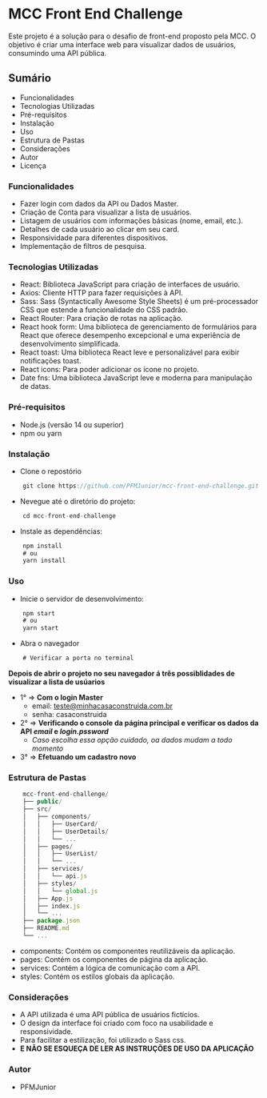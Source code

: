 # MCC Front End Challenge

Este projeto é a solução para o desafio de front-end proposto pela MCC. O objetivo é criar uma interface web para visualizar dados de usuários, consumindo uma API pública.

## Sumário
- Funcionalidades
- Tecnologias Utilizadas
- Pré-requisitos
- Instalação
- Uso
- Estrutura de Pastas
- Considerações
- Autor
- Licença

### Funcionalidades
- Fazer login com dados da API ou Dados Master.
- Criação de Conta para visualizar a lista de usuários.
- Listagem de usuários com informações básicas (nome, email, etc.).
- Detalhes de cada usuário ao clicar em seu card.
- Responsividade para diferentes dispositivos.
- Implementação de filtros de pesquisa.

### Tecnologias Utilizadas
- React: Biblioteca JavaScript para criação de interfaces de usuário.
- Axios: Cliente HTTP para fazer requisições à API.
- Sass: Sass (Syntactically Awesome Style Sheets) é um pré-processador CSS que estende a funcionalidade do CSS padrão.
- React Router: Para criação de rotas na aplicação.
- React hook form: Uma biblioteca de gerenciamento de formulários para React que oferece desempenho excepcional e uma experiência de desenvolvimento simplificada.
- React toast: Uma biblioteca React leve e personalizável para exibir notificações toast.
- React icons: Para poder adicionar os ícone no projeto.
- Date fns: Uma biblioteca JavaScript leve e moderna para manipulação de datas.

### Pré-requisitos
- Node.js (versão 14 ou superior)
- npm ou yarn

### Instalação
- Clone o repostório
```js
    git clone https://github.com/PFMJunior/mcc-front-end-challenge.git
```
- Nevegue até o diretório do projeto:
```js
    cd mcc-front-end-challenge
```
- Instale as dependências:
```js
    npm install
    # ou
    yarn install
```
### Uso
- Inicie o servidor de desenvolvimento:
```js
    npm start
    # ou
    yarn start
```
- Abra o navegador
```js
    # Verificar a porta no terminal
```
**Depois de abrir o projeto no seu navegador á três possiblidades de visualizar a lista de usúarios**
- 1° => **Com o login Master**
    - email: teste@minhacasaconstruida.com.br
    - senha: casaconstruida
- 2° => **Verificando o console da página principal e verificar os dados da API *email* e *login.pssword***
    - *Caso escolha essa opção cuidado, oa dados mudam a todo momento*
- 3° => **Efetuando um cadastro novo**
### Estrutura de Pastas
```js
    mcc-front-end-challenge/
    ├── public/
    ├── src/
    │   ├── components/
    │   │   ├── UserCard/
    │   │   ├── UserDetails/
    │   │   └── ...
    │   ├── pages/
    │   │   ├── UserList/
    │   │   └── ...
    │   ├── services/
    │   │   └── api.js
    │   ├── styles/
    │   │   └── global.js
    │   ├── App.js
    │   ├── index.js
    │   └── ...
    ├── package.json
    ├── README.md
    └── ...
```
- components: Contém os componentes reutilizáveis da aplicação.
- pages: Contém os componentes de página da aplicação.
- services: Contém a lógica de comunicação com a API.
- styles: Contém os estilos globais da aplicação.

### Considerações
- A API utilizada é uma API pública de usuários fictícios.
- O design da interface foi criado com foco na usabilidade e responsividade.
- Para facilitar a estilização, foi utilizado o Sass css.
- **E NÃO SE ESQUEÇA DE LER AS INSTRUÇÕES DE USO DA APLICAÇÃO**
### Autor
- PFMJunior